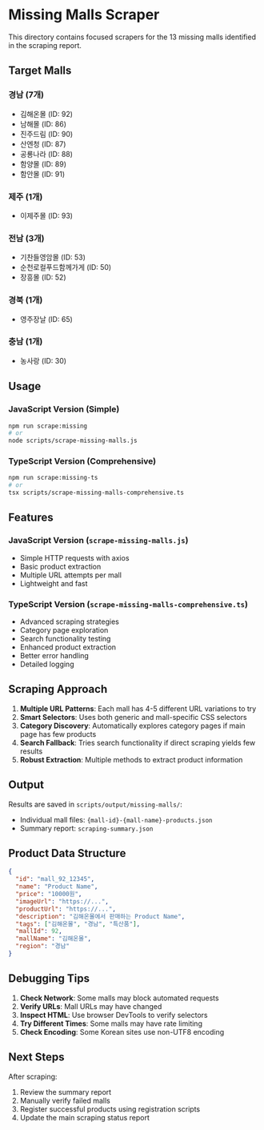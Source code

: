 # Missing Malls Scraper

This directory contains focused scrapers for the 13 missing malls identified in the scraping report.

## Target Malls

### 경남 (7개)
- 김해온몰 (ID: 92)
- 남해몰 (ID: 86)
- 진주드림 (ID: 90)
- 산엔청 (ID: 87)
- 공룡나라 (ID: 88)
- 함양몰 (ID: 89)
- 함안몰 (ID: 91)

### 제주 (1개)
- 이제주몰 (ID: 93)

### 전남 (3개)
- 기찬들영암몰 (ID: 53)
- 순천로컬푸드함께가게 (ID: 50)
- 장흥몰 (ID: 52)

### 경북 (1개)
- 영주장날 (ID: 65)

### 충남 (1개)
- 농사랑 (ID: 30)

## Usage

### JavaScript Version (Simple)
```bash
npm run scrape:missing
# or
node scripts/scrape-missing-malls.js
```

### TypeScript Version (Comprehensive)
```bash
npm run scrape:missing-ts
# or
tsx scripts/scrape-missing-malls-comprehensive.ts
```

## Features

### JavaScript Version (`scrape-missing-malls.js`)
- Simple HTTP requests with axios
- Basic product extraction
- Multiple URL attempts per mall
- Lightweight and fast

### TypeScript Version (`scrape-missing-malls-comprehensive.ts`)
- Advanced scraping strategies
- Category page exploration
- Search functionality testing
- Enhanced product extraction
- Better error handling
- Detailed logging

## Scraping Approach

1. **Multiple URL Patterns**: Each mall has 4-5 different URL variations to try
2. **Smart Selectors**: Uses both generic and mall-specific CSS selectors
3. **Category Discovery**: Automatically explores category pages if main page has few products
4. **Search Fallback**: Tries search functionality if direct scraping yields few results
5. **Robust Extraction**: Multiple methods to extract product information

## Output

Results are saved in `scripts/output/missing-malls/`:
- Individual mall files: `{mall-id}-{mall-name}-products.json`
- Summary report: `scraping-summary.json`

## Product Data Structure

```json
{
  "id": "mall_92_12345",
  "name": "Product Name",
  "price": "10000원",
  "imageUrl": "https://...",
  "productUrl": "https://...",
  "description": "김해온몰에서 판매하는 Product Name",
  "tags": ["김해온몰", "경남", "특산품"],
  "mallId": 92,
  "mallName": "김해온몰",
  "region": "경남"
}
```

## Debugging Tips

1. **Check Network**: Some malls may block automated requests
2. **Verify URLs**: Mall URLs may have changed
3. **Inspect HTML**: Use browser DevTools to verify selectors
4. **Try Different Times**: Some malls may have rate limiting
5. **Check Encoding**: Some Korean sites use non-UTF8 encoding

## Next Steps

After scraping:
1. Review the summary report
2. Manually verify failed malls
3. Register successful products using registration scripts
4. Update the main scraping status report